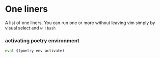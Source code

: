 # One liners

A list of one liners. You can run one or more without leaving vim simply by visual select and `w !bash`

### activating poetry environment
```bash
eval $(poetry env activate)
```